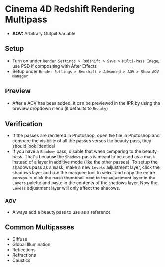 # Cinema 4D Redshift Rendering Multipass

- **AOV:** Arbitrary Output Variable

## Setup

- Turn on under `Render Settings > Redshift > Save > Multi-Pass Image`, use PSD if compositing with After Effects
- Setup under `Render Settings > Redshift > Advanced > AOV > Show AOV Manager`

## Preview

- After a AOV has been added, it can be previewed in the IPR by using the preview dropdown menu (it defaults to `Beauty`)

## Verification

- If the passes are rendered in Photoshop, open the file in Photoshop and compare the visibility of all the passes versus the beauty pass, they should look identical
- If you have a `Shadows` pass, disable that when comparing to the beauty pass. That's because the `Shadows` pass is meant to be used as a mask instead of a layer in additive mode (like the other passes). To setup the shadows pass as a mask, make a new `Levels` adjustment layer, click the shadows layer and use the marquee tool to select and copy the entire canvas. `⌥`-click the mask thumbnail next to the adjustment layer in the `Layers` palette and paste in the contents of the shadows layer. Now the `Levels` adjustment layer will only affect the shadows.

### AOV

- Always add a beauty pass to use as a reference

## Common Multipasses

- Diffuse
- Global Illumination
- Reflections
- Refractions
- Caustics
